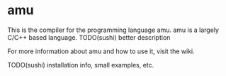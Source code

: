 # amu
This is the compiler for the programming language amu. amu is a largely C/C++ based language.
TODO(sushi) better description

For more information about amu and how to use it, visit the wiki.

TODO(sushi) installation info, small examples, etc.
